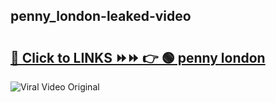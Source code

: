 
 ## penny_london-leaked-video 

# <h2><a href="https://clipsfans.com/penny_london&ref=git">🔗 Click to LINKS ⏩⏩ 👉 🟢 penny london </a></h2>

<a href="https://clipsfans.com/penny_london&ref=git" rel="nofollow" data-target="animated-image.originalLink"><img src="https://i.ibb.co.com/xMMVF88/686577567.gif" alt="Viral Video Original" style="max-width: 100%; display: inline-block;" data-target="animated-image.originalImage"></a>
